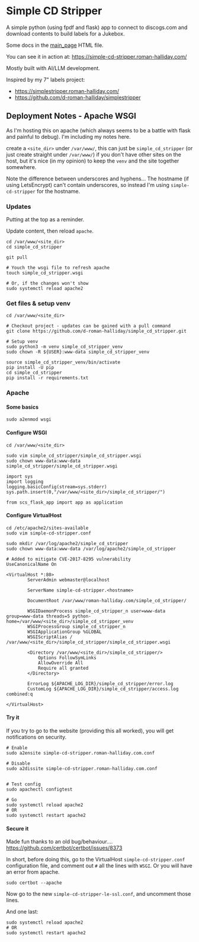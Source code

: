 # Simple CD Stripper

A simple python (using fpdf and flask) app to connect to discogs.com and download contents to build labels for a Jukebox.

Some docs in the [main_page](templates/main_page.html) HTML file.

You can see it in action at: https://simple-cd-stripper.roman-halliday.com/

Mostly built with AI/LLM development.

Inspired by my 7" labels project:
* https://simplestripper.roman-halliday.com/
* https://github.com/d-roman-halliday/simplestripper

## Deployment Notes - Apache WSGI

As I'm hosting this on apache (which always seems to be a battle with flask and painful to debug). I'm including my notes here.

create a `<site_dir>` under `/var/www/`, this can just be `simple_cd_stripper` (or just create straight under `/var/www/`) if you don't have other sites on the host, but it's nice (in my opinion) to keep the `venv` and the site together somewhere.

Note the difference between underscores and hyphens... The hostname (if using LetsEncrypt) can't contain underscores, so instead I'm using `simple-cd-stripper` for the hostname.

### Updates

Putting at the top as a reminder.

Update content, then reload `apache`.

```shell
cd /var/www/<site_dir>
cd simple_cd_stripper

git pull

# Youch the wsgi file to refresh apache
touch simple_cd_stripper.wsgi

# Or, if the changes won't show
sudo systemctl reload apache2
```

### Get files & setup venv

```shell
cd /var/www/<site_dir>

# Checkout project - updates can be gained with a pull command
git clone https://github.com/d-roman-halliday/simple_cd_stripper.git

# Setup venv
sudo python3 -m venv simple_cd_stripper_venv
sudo chown -R ${USER}:www-data simple_cd_stripper_venv

source simple_cd_stripper_venv/bin/activate
pip install -U pip
cd simple_cd_stripper
pip install -r requirements.txt
```

### Apache

#### Some basics

```shell
sudo a2enmod wsgi
```
#### Configure WSGI


```shell
cd /var/www/<site_dir>

sudo vim simple_cd_stripper/simple_cd_stripper.wsgi
sudo chown www-data:www-data simple_cd_stripper/simple_cd_stripper.wsgi
```

```
import sys
import logging
logging.basicConfig(stream=sys.stderr)
sys.path.insert(0,"/var/www/<site_dir>/simple_cd_stripper/")

from scs_flask_app import app as application
```

#### Configure VirtualHost

```shell
cd /etc/apache2/sites-available
sudo vim simple-cd-stripper.conf

sudo mkdir /var/log/apache2/simple_cd_stripper
sudo chown www-data:www-data /var/log/apache2/simple_cd_stripper
```

```
# Added to mitigate CVE-2017-8295 vulnerability
UseCanonicalName On

<VirtualHost *:80>
        ServerAdmin webmaster@localhost

        ServerName simple-cd-stripper.<hostname>

        DocumentRoot /var/www/roman-halliday.com/simple_cd_stripper/

        WSGIDaemonProcess simple_cd_stripper_n user=www-data group=www-data threads=5 python-home=/var/www/<site_dir>/simple_cd_stripper_venv
        WSGIProcessGroup simple_cd_stripper_n
        WSGIApplicationGroup %GLOBAL
        WSGIScriptAlias / /var/www/<site_dir>/simple_cd_stripper/simple_cd_stripper.wsgi

        <Directory /var/www/<site_dir>/simple_cd_stripper/>
            Options FollowSymLinks
            AllowOverride All
            Require all granted
        </Directory>

        ErrorLog ${APACHE_LOG_DIR}/simple_cd_stripper/error.log
        CustomLog ${APACHE_LOG_DIR}/simple_cd_stripper/access.log combined:q

</VirtualHost>
```

#### Try it

If you try to go to the website (providing this all worked), you will get notifications on security.

```shell
# Enable
sudo a2ensite simple-cd-stripper.roman-halliday.com.conf

# Disable
sudo a2dissite simple-cd-stripper.roman-halliday.com.conf


# Test config
sudo apachectl configtest

# Go
sudo systemctl reload apache2
# OR
sudo systemctl restart apache2
```

#### Secure it

 Made fun thanks to an old bug/behaviour.... https://github.com/certbot/certbot/issues/8373

In short, before doing this, go to the VirtualHost `simple-cd-stripper.conf` configuration file, and comment out `#` all the lines with `WSGI`. Or you will have an error from apache.

```shell
sudo certbot --apache
```

Now go to the new `simple-cd-stripper-le-ssl.conf`, and uncomment those lines.

And one last:
```shell
sudo systemctl reload apache2
# OR
sudo systemctl restart apache2
```
